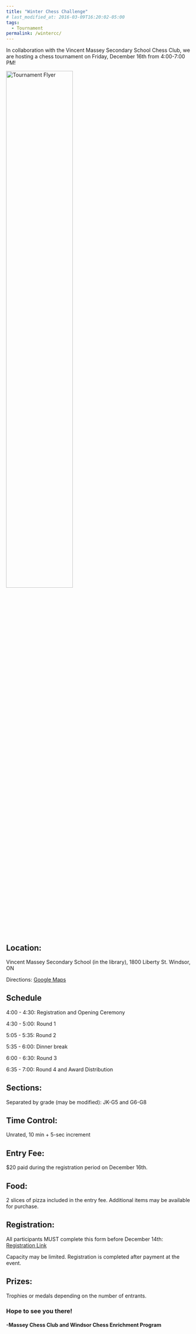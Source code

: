 ```yaml
---
title: "Winter Chess Challenge"
# last_modified_at: 2016-03-09T16:20:02-05:00
tags:
  - Tournament
permalink: /wintercc/
---
```


In collaboration with the Vincent Massey Secondary School Chess Club, we are hosting a chess tournament on Friday, December 16th from 4:00-7:00 PM!

<img src="https://alanbui1.github.io/chess-website/assets/images/WinterChessChallenge.png" alt="Tournament Flyer" height = "60%" width = "60%">

<h2>Location:</h2> Vincent Massey Secondary School (in the library), 1800 Liberty St. Windsor, ON

Directions: <a href = "https://goo.gl/maps/P9n8JcnS7chTAChZ6">Google Maps </a>

<h2>Schedule</h2>

4:00 - 4:30:             Registration and Opening Ceremony

4:30 - 5:00:             Round 1

5:05 - 5:35:             Round 2

5:35 - 6:00:             Dinner break

6:00 - 6:30:             Round 3

6:35 - 7:00:             Round 4 and Award Distribution

<h2>Sections:</h2> Separated by grade (may be modified): JK-G5 and G6-G8

<h2>Time Control:</h2> Unrated, 10 min + 5-sec increment

<h2>Entry Fee:</h2> $20 paid during the registration period on December 16th.

<h2>Food:</h2> 2 slices of pizza included in the entry fee. Additional items may be available for purchase. 

<h2>Registration:</h2> All participants MUST complete this form before December 14th: <a href = "https://bit.ly/winterchess">Registration Link</a>

Capacity may be limited. Registration is completed after payment at the event.

<h2>Prizes:</h2> Trophies or medals depending on the number of entrants.
 
<h3>Hope to see you there!</h3>
 
<h4>-Massey Chess Club and Windsor Chess Enrichment Program</h4>